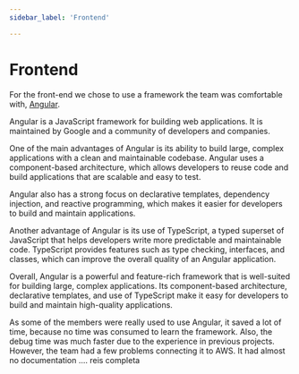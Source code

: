 ```yaml
---
sidebar_label: 'Frontend'

---
```

# Frontend

For the front-end we chose to use a framework the team was comfortable with, [Angular](https://angular.io/). 

Angular is a JavaScript framework for building web applications. It is maintained by Google and a community of developers and companies.

One of the main advantages of Angular is its ability to build large, complex applications with a clean and maintainable codebase. Angular uses a component-based architecture, which allows developers to reuse code and build applications that are scalable and easy to test.

Angular also has a strong focus on declarative templates, dependency injection, and reactive programming, which makes it easier for developers to build and maintain applications.

Another advantage of Angular is its use of TypeScript, a typed superset of JavaScript that helps developers write more predictable and maintainable code. TypeScript provides features such as type checking, interfaces, and classes, which can improve the overall quality of an Angular application.

Overall, Angular is a powerful and feature-rich framework that is well-suited for building large, complex applications. Its component-based architecture, declarative templates, and use of TypeScript make it easy for developers to build and maintain high-quality applications.

As some of the members were really used to use Angular, it saved a lot of time, because no time was consumed to learn the framework. Also, the debug time was much faster due to the experience in previous projects. However, the team had a few problems connecting it to AWS. It had almost no documentation .... reis completa
